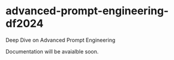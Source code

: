 # advanced-prompt-engineering-df2024
Deep Dive on Advanced Prompt Engineering

Documentation will be avaialble soon. 
